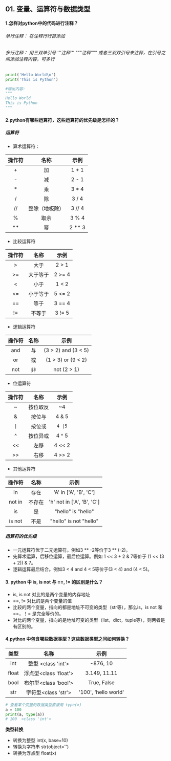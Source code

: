 ## 01. 变量、运算符与数据类型
#### 1.怎样对python中的代码进行注释？
###### 单行注释： 在注释行行首添加 #
###### 多行注释： 用三双单引号 '''注释'''   """注释""" 或者三双双引号来注释，在引号之间添加注释内容，可多行
```python
print('Hello World\n')
print('This is Python')

#输出内容:
""" 
Hello World 
This is Python
"""
```
#### 2.python有哪些运算符，这些运算符的优先级是怎样的？
##### 运算符
- 算术运算符：

| 操作符 |	名称 |	示例 |
|:---------:|:------:|:--------:|
|+|	加|	1 + 1|
|-	|减	|2 - 1|
|*	|乘	|3 * 4|
|/|	除	|3 / 4|
|//|	整除（地板除）	|3 // 4|
|%|	取余	|3 % 4|
|**	|幂	|2 ** 3|
 
 - 比较运算符

|操作符|	名称|	示例|
|:------:|:------:|:------:|
|>	|大于	|2 > 1|
|>=|	大于等于|	2 >= 4
|<	|小于	|1 < 2
|<=	|小于等于|	5 <= 2
|==	|等于	|3 == 4
|!=	|不等于	|3 != 5

- 逻辑运算符

|操作符	|名称|	示例|
|:------:|:------:|:------:|
|and	|与	|(3 > 2) and (3 < 5)
|or	|或|	(1 > 3) or (9 < 2)
|not	|非|	not (2 > 1)

- 位运算符

|操作符	|名称|	示例|
|:------:|:-----:|:------:|
|~	|按位取反|	~4|
|&	|按位与	|4 & 5|
|<code>&#124;</code>|按位或	|<code>4 &#124;5</code>|
|^	|按位异或|	4 ^ 5|
|<<|	左移	|4 << 2|
|>>|	右移|	4 >> 2|

- 其他运算符

|操作符	|名称	|示例|
|:--:|:--:|:--:|
|in	|存在|	'A' in ['A', 'B', 'C']
|not in	|不存在|	'h' not in ['A', 'B', 'C']
|is	|是|	"hello" is "hello"
|is not|	不是|	"hello" is not "hello"

##### 运算符的优先级

- 一元运算符优于二元运算符。例如3 ** -2等价于3 ** (-2)。
- 先算术运算，后移位运算，最后位运算。例如 1 << 3 + 2 & 7等价于 (1 << (3 + 2)) & 7。
- 逻辑运算最后结合。例如3 < 4 and 4 < 5等价于(3 < 4) and (4 < 5)。
#### 3. python 中 is, is not 与 ==, != 的区别是什么？
- is, is not 对比的是两个变量的内存地址
- ==, != 对比的是两个变量的值
- 比较的两个变量，指向的都是地址不可变的类型（str等），那么is，is not 和 ==，！= 是完全等价的。
- 对比的两个变量，指向的是地址可变的类型（list，dict，tuple等），则两者是有区别的。
#### 4.python 中包含哪些数据类型？这些数据类型之间如何转换？

|类型|	名称|	示例|
|:----:|:--:|:--:|
int	|整型 <class 'int'>|	-876, 10
float|	浮点型<class 'float'>|	3.149, 11.11
bool	|布尔型<class 'bool'>	|True, False
str|字符型<class 'str'>|'100', 'hello world'

```python
# 查看某个变量的数据类型直接用 type(x)
a = 100
print(a, type(a))
# 100  <class 'int'>
```
**类型转换**

- 转换为整型 int(x, base=10)
- 转换为字符串 str(object='')
- 转换为浮点型 float(x)
